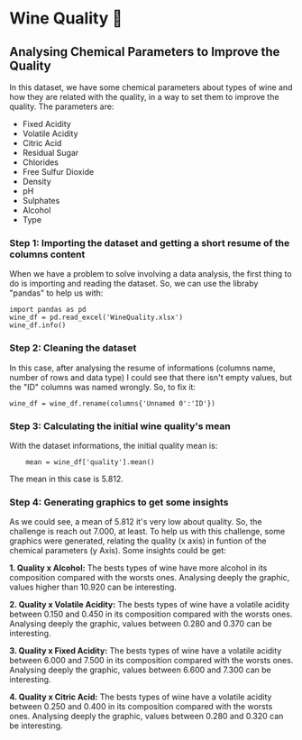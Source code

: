 # Wine Quality 🍷
## Analysing Chemical Parameters to Improve the Quality

In this dataset, we have some chemical parameters about types of wine and how they are related with the quality, in a way to set them to improve the quality. The parameters are:

- Fixed Acidity
- Volatile Acidity
- Citric Acid
- Residual Sugar
- Chlorides
- Free Sulfur Dioxide
- Density
- pH
- Sulphates
- Alcohol
- Type

### Step 1: Importing the dataset and getting a short resume of the columns content
When we have a problem to solve involving a data analysis, the first thing to do is importing and reading the dataset. So, we can use the libraby "pandas" to help us with:

    import pandas as pd
    wine_df = pd.read_excel('WineQuality.xlsx')
    wine_df.info()

### Step 2: Cleaning the dataset
In this case, after analysing the resume of informations (columns name, number of rows and data type) I could see that there isn't empty values, but the "ID" columns was named wrongly. So, to fix it:

    wine_df = wine_df.rename(columns{'Unnamed 0':'ID'})

### Step 3: Calculating the initial wine quality's mean
With the dataset informations, the initial quality mean is:

        mean = wine_df['quality'].mean()

The mean in this case is 5.812.

### Step 4: Generating graphics to get some insights 
As we could see, a mean of 5.812 it's very low about quality. So, the challenge is reach out 7.000, at least. To help us with this challenge, some graphics were generated, relating the quality (x axis) in funtion of the chemical parameters (y Axis). Some insights could be get:

**1. Quality x Alcohol:** The bests types of wine have more alcohol in its composition compared with the worsts ones. Analysing deeply the graphic, values higher than 10.920 can be interesting.

**2. Quality x Volatile Acidity:** The bests types of wine have a volatile acidity between 0.150 and 0.450 in its composition compared with the worsts ones. Analysing deeply the graphic, values between 0.280 and 0.370 can be interesting.

**3. Quality x Fixed Acidity:** The bests types of wine have a volatile acidity between 6.000 and 7.500 in its composition compared with the worsts ones. Analysing deeply the graphic, values between 6.600 and 7.300 can be interesting.

**4. Quality x Citric Acid:** The bests types of wine have a volatile acidity between 0.250 and 0.400 in its composition compared with the worsts ones. Analysing deeply the graphic, values between 0.280 and 0.320 can be interesting.










    
    


